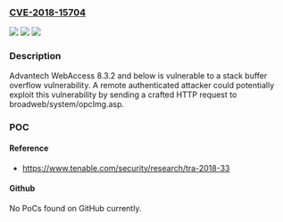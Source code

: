 ### [CVE-2018-15704](https://cve.mitre.org/cgi-bin/cvename.cgi?name=CVE-2018-15704)
![](https://img.shields.io/static/v1?label=Product&message=Advantech%20WebAccess&color=blue)
![](https://img.shields.io/static/v1?label=Version&message=8.3.2%20and%20below%20&color=brightgreen)
![](https://img.shields.io/static/v1?label=Vulnerability&message=Stack%20buffer%20overflow&color=brightgreen)

### Description

Advantech WebAccess 8.3.2 and below is vulnerable to a stack buffer overflow vulnerability. A remote authenticated attacker could potentially exploit this vulnerability by sending a crafted HTTP request to broadweb/system/opcImg.asp.

### POC

#### Reference
- https://www.tenable.com/security/research/tra-2018-33

#### Github
No PoCs found on GitHub currently.

